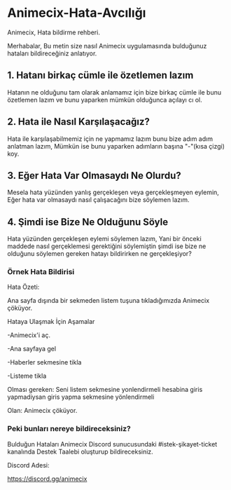 

# Animecix-Hata-Avcılığı


Animecix, Hata bildirme rehberi.

Merhabalar, Bu metin size nasıl Animecix uygulamasında bulduğunuz hataları bildireceğiniz anlatıyor.


## 1. Hatanı birkaç cümle ile özetlemen lazım

Hatanın ne olduğunu tam olarak anlamamız için bize birkaç cümle ile bunu özetlemen lazım ve bunu yaparken mümkün olduğunca açılayı  cı ol.


## 2. Hata ile Nasıl Karşılaşacağız?

Hata ile karşılaşabilmemiz için ne yapmamız lazım bunu bize adım adım anlatman lazım, Mümkün ise bunu yaparken adımların başına "-"(kısa çizgi) koy.

## 3. Eğer Hata Var Olmasaydı Ne Olurdu?

Mesela hata yüzünden yanlış gerçekleşen veya gerçekleşmeyen eylemin, Eğer hata var olmasaydı nasıl çalışacağını bize söylemen lazım.


## 4. Şimdi ise Bize Ne Olduğunu Söyle

Hata yüzünden gerçekleşen eylemi söylemen lazım, Yani bir önceki maddede nasıl gerçeklemesi gerektiğini söylemiştin şimdi ise bize ne olduğunu söylemen gereken hatayı bildirirken ne gerçekleşiyor?



### Örnek Hata Bildirisi

Hata Özeti:

Ana sayfa dışında bir sekmeden listem tuşuna tıkladığımızda Animecix çöküyor.


Hataya Ulaşmak İçin Aşamalar

-Animecix'i aç.

-Ana sayfaya gel

-Haberler sekmesine tikla

-Listeme tikla

Olması gereken:
Seni listem sekmesine yonlendirmeli hesabina giris yapmadiysan giris yapma sekmesine yönlendirmeli

Olan:
Animecix çöküyor.


### Peki bunları nereye bildireceksiniz?
Bulduğun Hataları Animecix Discord sunucusundaki #istek-şikayet-ticket kanalında Destek Taalebi oluşturup bildireceksiniz.


Discord Adesi:

https://discord.gg/animecix 
